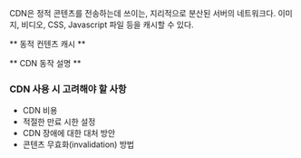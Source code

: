 CDN은 정적 콘텐츠를 전송하는데 쓰이는, 지리적으로 분산된 서버의 네트워크다. 이미지, 비디오, CSS, Javascript 파일 등을 캐시할 수 있다.

** 동적 컨텐츠 캐시 **

** CDN 동작 설명 **

### CDN 사용 시 고려해야 할 사항

- CDN 비용
- 적절한 만료 시한 설정
- CDN 장애에 대한 대처 방안
- 콘텐츠 무효화(invalidation) 방법
